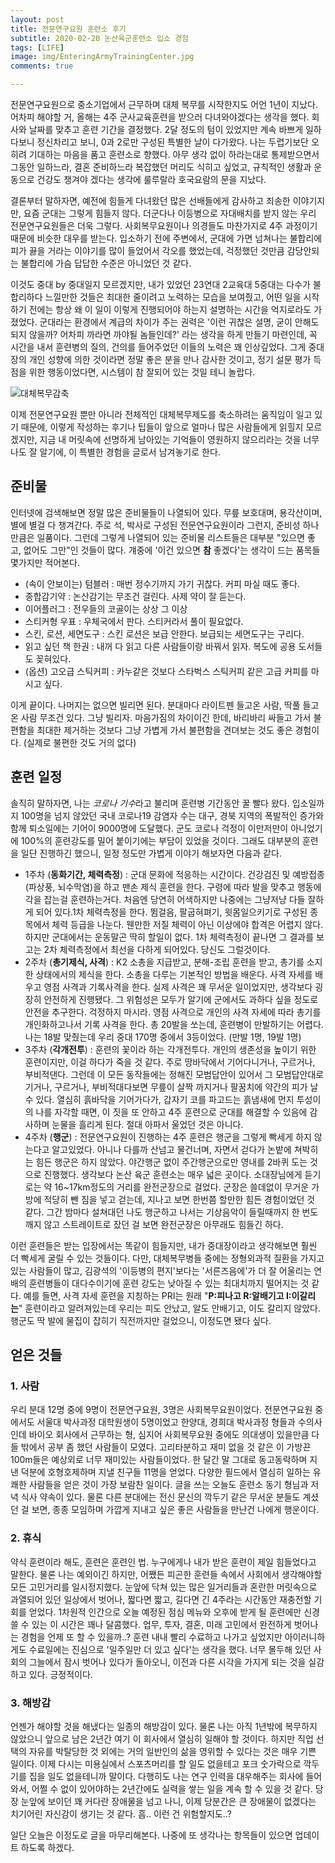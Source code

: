```yaml
---
layout: post
title: 전문연구요원 훈련소 후기
subtitle: 2020-02-20 논산육군훈련소 입소 경험
tags: [LIFE]
image: img/EnteringArmyTrainingCenter.jpg
comments: true

---
```


전문연구요원으로 중소기업에서 근무하며 대체 복무를 시작한지도 어언 1년이 지났다. 어차피 해야할 거, 올해는 4주 군사교육훈련을 받으러 다녀와야겠다는 생각을 했다. 회사와 날짜를 맞추고 훈련 기간을 결정했다. 2달 정도의 텀이 있었지만 계속 바쁘게 일하다보니 정신차리고 보니, 0과 2로만 구성된 특별한 날이 다가왔다. 나는 두렵기보단 오히려 기대하는 마음을 품고 훈련소로 향했다. 아무 생각 없이 하라는대로 통제받으면서 그동안 일하느라, 결혼 준비하느라 복잡했던 머리도 식히고 싶었고, 규칙적인 생활과 운동으로 건강도 챙겨야 겠다는 생각에 룰루랄라 호국요람의 문을 지났다. 

결론부터 말하자면, 예전에 힘들게 다녀왔던 많은 선배들에게 감사하고 죄송한 이야기지만, 요즘 군대는 그렇게 힘들지 않다. 더군다나 이등병으로 자대배치를 받지 않는 우리 전문연구요원들은 더욱 그렇다. 사회복무요원이나 의경들도 마찬가지로 4주 과정이기 때문에 비슷한 대우를 받는다. 입소하기 전에 주변에서, 군대에 가면 넘쳐나는 불합리에 피가 끓을 거라는 이야기를 많이 들었어서 각오를 했었는데, 걱정했던 것만큼 감당안되는 불합리에 가슴 답답한 수준은 아니었던 것 같다.

이것도 중대 by 중대일지 모르겠지만, 내가 있었던 23연대 2교육대 5중대는 다수가 불합리하다 느낄만한 것들은 최대한 줄이려고 노력하는 모습을 보여줬고, 어떤 일을 시작하기 전에는 항상 왜 이 일이 이렇게 진행되어야 하는지 설명하는 시간을 억지로라도 가졌었다. 군대라는 환경에서 계급의 차이가 주는 권력은 '이런 귀찮은 설명, 굳이 안해도 되지 않을까? 어차피 까라면 까야될 놈들인데?' 라는 생각을 하게 만들기 마련인데, 꼭 시간을 내서 훈련병의 질의, 건의를 들어주었던 이들의 노력은 꽤 인상깊었다. 그게 중대장의 개인 성향에 의한 것이라면 정말 좋은 분을 만나 감사한 것이고, 정기 설문 평가 득점을 위한 행동이었다면, 시스템이 참 잘되어 있는 것일 테니 놀랍다.

![대체복무감축](https://www.dropbox.com/s/zexp9r0rmyciag3/%EC%A0%84%EB%AC%B8%EC%97%B0%EA%B0%90%EC%B6%95.jpg?raw=1)

이제 전문연구요원 뿐만 아니라 전체적인 대체복무제도를 축소하려는 움직임이 일고 있기 때문에, 이렇게 작성하는 후기나 팁들이 앞으로 얼마나 많은 사람들에게 읽힐지 모르겠지만, 지금 내 머릿속에 선명하게 남아있는 기억들이 영원하지 않으리라는 것을 너무나도 잘 알기에, 이 특별한 경험을 글로서 남겨놓기로 한다.

## 준비물

인터넷에 검색해보면 정말 많은 준비물들이 나열되어 있다. 무릎 보호대며, 용각산이며, 별에 별걸 다 챙겨간다. 주로 석, 박사로 구성된 전문연구요원이라 그런지, 준비성 하나만큼은 일품이다. 그런데 그렇게 나열되어 있는 준비물 리스트들은 대부분 "있으면 좋고, 없어도 그만"인 것들이 많다. 걔중에 '이건 있으면 **참** 좋겠다'는 생각이 드는 품목들 몇가지만 적어본다.

- (속이 안보이는) 텀블러 : 매번 정수기까지 가기 귀찮다. 커피 마실 때도 좋다.
- 종합감기약 : 논산감기는 무조건 걸린다. 사제 약이 잘 듣는다.
- 이어플러그 : 전우들의 코골이는 상상 그 이상
- 스티커형 우표 : 우체국에서 판다. 스티커라서 풀이 필요없다.
- 스킨, 로션, 세면도구 : 스킨 로션은 보급 안한다. 보급되는 세면도구는 구리다.
- 읽고 싶던 책 한권 : 내꺼 다 읽고 다른 사람들이랑 바꿔서 읽자. 복도에 공용 도서들도 꽂혀있다.
- (옵션) 고오급 스틱커피 : 카누같은 것보다 스타벅스 스틱커피 같은 고급 커피를 마시고 싶다.

이게 끝이다. 나머지는 없으면 빌리면 된다. 분대마다 라이트펜 들고온 사람, 딱풀 들고온 사람 무조건 있다. 그냥 빌리자. 마음가짐의 차이이긴 한데, 바리바리 싸들고 가서 불편함을 최대한 제거하는 것보다 그냥 가볍게 가서 불편함을 견뎌보는 것도 좋은 경험이다. (실제로 불편한 것도 거의 없다)

## 훈련 일정

솔직히 말하자면, 나는 *코로나 기수*라고 불리며 훈련병 기간동안 꿀 빨다 왔다. 입소일까지 100명을 넘지 않았던 국내 코로나19 감염자 수는 대구, 경북 지역의 폭발적인 증가와 함께 퇴소일에는 기어이 9000명에 도달했다. 군도 코로나 걱정이 이만저만이 아니었기에 100%의 훈련강도를 밀어 붙이기에는 부담이 있었을 것이다. 그래도 대부분의 훈련을 일단 진행하긴 했으니, 일정 정도만 가볍게 이야기 해보자면 다음과 같다.

- 1주차 (**동화기간, 체력측정**) : 군대 문화에 적응하는 시간이다. 건강검진 및 예방접종(파상풍, 뇌수막염)을 하고 맨손 제식 훈련을 한다. 구령에 따라 발을 맞추고 행동에 각을 잡는걸 훈련하는거다. 처음엔 당연히 어색하지만 나중에는 그냥저냥 다들 잘하게 되어 있다.1차 체력측정을 한다. 뜀걸음, 팔굽혀펴기, 윗몸일으키기로 구성된 종목에서 체력 등급을 나눈다. 웬만한 저질 체력이 아닌 이상에야 합격은 어렵지 않다. 하지만 군대에서는 운동말곤 딱히 할일이 없다. 1차 체력측정이 끝나면 그 결과를 보고는 2차 체력측정에서 최선을 다하게 되어있다. 당신도 그럴것이다.
- 2주차 (**총기제식, 사격**) :  K2 소총을 지급받고, 분해-조립 훈련을 받고, 총기를 소지한 상태에서의 제식을 한다. 소총을 다루는 기본적인 방법을 배운다. 사격 자세를 배우고 영점 사격과 기록사격을 한다. 실제 사격은 꽤 무서운 일이었지만, 생각보다 굉장히 안전하게 진행됐다. 그 위험성은 모두가 알기에 군에서도 과하다 싶을 정도로 안전을 추구한다. 걱정하지 마시라. 영점 사격으로 개인의 사격 자세에 따라 총기를 개인화하고나서 기록 사격을 한다. 총 20발을 쏘는데, 훈련병이 만발하기는 어렵다. 나는 18발 맞췄는데 우리 중대 170명 중에서 3등이었다. (만발 1명,  19발 1명)
- 3주차 (**각개전투**) : 훈련의 꽃이라 하는 각개전투다. 개인의 생존성을 높이기 위한 훈련이지만, 이걸 하다가 죽을 것 같다. 주로 땅바닥에서 기어다니거나, 구르거나, 부비적댄다. 그런데 이 모든 동작들에는 정해진 모범답안이 있어서 그 모범답안대로 기거나, 구르거나, 부비적대다보면 무릎이 살짝 까지거나 팔꿈치에 약간의 피가 날 수 있다. 열심히 흙바닥을 기어가다가, 갑자기 코를 파고드는 흙냄새에 먼지 투성이의 나를 자각할 때면, 이 짓을 또 안하고 4주 훈련으로 군대를 해결할 수 있음에 감사하며 눈물을 흘리게 된다. 절대 아파서 울었던 것은 아니다.
- 4주차 (**행군**) : 전문연구요원이 진행하는 4주 훈련은 행군을 그렇게 빡세게 하지 않는다고 알고있었다. 아니나 다를까 산넘고 물건너며, 자면서 걷다가 논밭에 쳐박히는 힘든 행군은 하지 않았다. 야간행군 없이 주간행군으로만 영내를 2바퀴 도는 것으로 진행했다. 생각보다 논산 육군 훈련소는 매우 넓은 곳이다. 소대장님에게 듣기로는 약 16~17km정도의 거리를 완전군장으로 걸었다. 군장은 쓸데없이 무거운 가방에 적당히 뺀 짐을 넣고 걷는데, 지나고 보면 한번쯤 할만한 힘든 경험이었던 것 같다. 그간 밤마다 설쳐대던 나도 행군하고 나서는 기상음악이 들릴때까지 한 번도 깨지 않고 스트레이트로 잤던 걸 보면 완전군장은 아무래도 힘들긴 하다.

이런 훈련들은 받는 입장에서는 똑같이 힘들지만, 내가 중대장이라고 생각해보면 훨씬 더 빡세게 굴릴 수 있는 것들이다. 다만, 대체복무병들 중에는 정형외과적 질환을 가지고 있는 사람들이 많고, 김광석의 '이등병의 편지'보다는 '서른즈음에'가 더 잘 어울리는 연배의 훈련병들이 대다수이기에 훈련 강도는 낮아질 수 있는 최대치까지 떨어지는 것 같다. 예를 들면, 사격 자세 훈련을 지칭하는 PRI는 원래 "**P:피나고 R:알배기고 I:이갈리는**" 훈련이라고 알려져있는데 우리는 피도 안났고, 알도 안배기고, 이도 갈리지 않았다. 행군도 딱 발에 물집이 잡히기 직전까지만 걸었으니, 이정도면 됐다 싶다.

## 얻은 것들

### 1. 사람

우리 분대 12명 중에 9명이 전문연구요원, 3명은 사회복무요원이었다. 전문연구요원 중에서도 서울대 박사과정 대학원생이 5명이었고 한양대, 경희대 박사과정 형들과 수의사인데 바이오 회사에서 근무하는 형, 심지어 사회복무요원 중에도 의대생이 있을만큼 다들 밖에서 공부 좀 했던 사람들이 모였다. 고리타분하고 재미 없을 것 같은 이 가방끈 100m들은 예상외로 너무 재미있는 사람들이었다. 한 달간 말 그대로 동고동락하며 지낸 덕분에 호형호제하며 지낼 친구들 11명을 얻었다. 다양한 필드에서 열심히 일하는 유쾌한 사람들을 얻은 것이 가장 보람찬 일이다. 글을 쓰는 오늘도 훈련소 동기 형님과 저녁 식사 약속이 있다. 물론 다른 분대에는 전신 문신의 깍두기 같은 무서운 분들도 계셨던 걸 보면, 종종 모임하며 가깝게 지내고 싶은 좋은 사람들을 만난건 나에게 행운이다.

### 2. 휴식

약식 훈련이라 해도, 훈련은 훈련인 법. 누구에게나 내가 받은 훈련이 제일 힘들었다고 말한다. 물론 나는 예외이긴 하지만, 어쨌든 피곤한 훈련들 속에서 사회에서 생각해야할 모든 고민거리를 일시정지했다. 눈앞에 닥쳐 있는 많은 일거리들과 혼란한 머릿속으로 과열되어 있던 일상에서 벗어나, 짧다면 짧고, 길다면 긴 4주라는 시간동안 재충전할 기회를 얻었다. 1차원적 인간으로 오늘 예정된 점심 메뉴와 오후에 받게 될 훈련에만 신경쓸 수 있는 이 시간은 꽤나 달콤했다. 업무, 투자, 결혼, 미래 고민에서 완전하게 벗어나는 경험을 언제 또 할 수 있을까..? 훈련 내내 빨리 수료하고 나가고 싶었지만 아이러니하게도 수료일에는 진심으로 '일주일만 더 있고 싶다'는 생각을 했다. 너무 몰두해 있던 사회의 그늘에서 잠시 벗어나 있다가 돌아오니, 이전과 다른 시각을 가지게 되는 것을 실감하고 있다. 긍정적이다.

### 3. 해방감

언젠가 해야할 것을 해냈다는 일종의 해방감이 있다. 물론 나는 아직 1년밖에 복무하지 않았으니 앞으로 남은 2년간 여기 이 회사에서 열심히 일해야 할 것이다. 하지만 직업 선택의 자유를 박탈당한 것 외에는 거의 일반인의 삶을 영위할 수 있다는 것은 매우 기쁜 일이다. 이제 다시는 미용실에서 스포츠머리를 할 일도 없을테고 포크 숫가락으로 깍두기를 집을 일도 없을테니까 말이다. 다행히도 나는 연구 인력을 대우해주는 회사에 들어와서, 어쩔 수 없이 있어야하는 2년간에도 실력을 쌓는 일을 계속 할 수 있을 것 같다. 당장 눈앞에 보이던 꽤 커다란 장애물을 넘고 나니, 이제 당분간은 큰 장애물이 없겠다는 치기어린 자신감이 생기는 것 같다. 흠.. 이런 건 위험할지도..?

일단 오늘은 이정도로 글을 마무리해본다. 나중에 또 생각나는 항목들이 있으면 업데이트 하도록 하겠다.